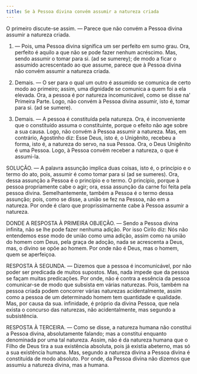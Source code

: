 ```yaml
---
title: Se à Pessoa divina convém assumir a natureza criada
---
```


O primeiro discute-se assim. — Parece que não convém a Pessoa divina assumir a natureza criada.  

1. — Pois, uma Pessoa divina significa um ser perfeito em sumo grau. Ora, perfeito é aquilo a que não se pode fazer nenhum acréscimo. Mas, sendo assumir o tomar para si. (ad se sumerey); de modo a ficar o assumido acrescentado ao que assume, parece que à Pessoa divina não convém assumir a natureza criada.  

2. Demais. — O ser para o qual um outro é assumido se comunica de certo modo ao primeiro; assim, uma dignidade se comunica a quem foi a ela elevada. Ora, a pessoa é por natureza incomunicável, como se disse na' Primeira Parte. Logo, não convém à Pessoa divina assumir, isto é, tomar para si. (ad se sumere).
  

3. Demais. — A pessoa é constituída pela natureza. Ora, é inconveniente que o constituído assuma o constituinte, porque o efeito não age sobre a sua causa. Logo, não convém à Pessoa assumir a natureza.  Mas, em contrário, Agostinho diz: Esse Deus, isto é, o Unigênito, recebeu a forma, isto é, a natureza do servo, na sua Pessoa. Ora, o Deus Unigênito é uma Pessoa. Logo, à Pessoa convém receber a natureza, o que é assumi-la.  

SOLUÇÃO. — A palavra assunção implica duas coisas, isto é, o princípio e o termo do ato, pois, assumir é como tomar para si (ad se sumeres). Ora, dessa assunção a Pessoa é o princípio e o termo. O princípio, porque à pessoa propriamente cabe o agir; ora, essa assunção da carne foi feita pela pessoa divina. Semelhantemente, também a Pessoa é o termo dessa assunção; pois, como se disse, a união se fez na Pessoa, não em a natureza. Por onde é claro que proprissimarnente cabe à Pessoa assumir a natureza.  

DONDE A RESPOSTA À PRIMEIRA OBJEÇÃO. — Sendo a Pessoa divina infinita, não se lhe pode fazer nenhuma adição. Por isso Cirilo diz: Nós não entendemos esse modo de união como uma adição, assim como na união do homem com Deus, pela graça de adoção, nada se acrescenta a Deus, mas, o divino se opõe ao homem. Por onde não é Deus, mas o homem, quem se aperfeiçoa.  

RESPOSTA À SEGUNDA. — Dizemos que a pessoa é incomunicável, por não poder ser predicada de muitos supostos. Mas, nada impede que da pessoa se façam muitas predicações. Por onde, não é contra a essência da pessoa comunicar-se de modo que subsista em várias naturezas. Pois, também na pessoa criada podem concorrer várias naturezas acidentalmente, assim como a pessoa de um determinado homem tem quantidade e qualidade. Mas, por causa da sua. infinidade, é próprio da divina Pessoa, que nela exista o concurso das naturezas, não acidentalmente, mas segundo a subsistência.  

RESPOSTA À TERCEIRA. — Como se disse, a natureza humana não constitui a Pessoa divina, absolutamente falando; mas a constitui enquanto denominada por uma tal natureza. Assim, não é da natureza humana que o Filho de Deus tira a sua existência absoluta, pois já existia abeterno, mas só a sua existência humana. Mas, segundo a natureza divina a Pessoa divina é constituída de modo absoluto. Por onde, da Pessoa divina não dizemos que assumiu a natureza divina, mas a humana.